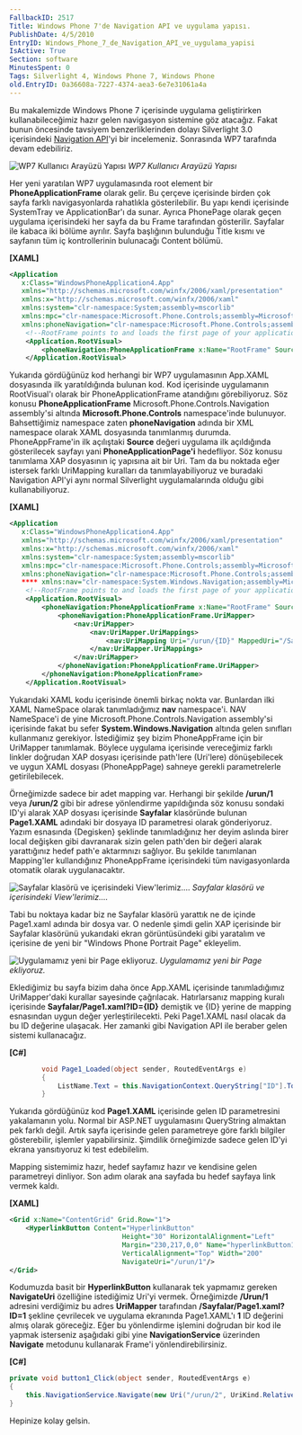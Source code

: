 ```yaml
---
FallbackID: 2517
Title: Windows Phone 7'de Navigation API ve uygulama yapısı.
PublishDate: 4/5/2010
EntryID: Windows_Phone_7_de_Navigation_API_ve_uygulama_yapisi
IsActive: True
Section: software
MinutesSpent: 0
Tags: Silverlight 4, Windows Phone 7, Windows Phone
old.EntryID: 0a36608a-7227-4374-aea3-6e7e31061a4a
---
```

Bu makalemizde Windows Phone 7 içerisinde uygulama geliştirirken
kullanabileceğimiz hazır gelen navigasyon sistemine göz atacağız. Fakat
bunun öncesinde tavsiyem benzerliklerinden dolayı Silverlight 3.0
içerisindeki [Navigation
API](http://daron.yondem.com/50b7d2c8-13f5-4f82-b458-4f887a538448)'yi
bir incelemeniz. Sonrasında WP7 tarafında devam edebiliriz.

![WP7 Kullanıcı Arayüzü
Yapısı](media/Windows_Phone_7_de_Navigation_API_ve_uygulama_yapisi/03052010_3.png)
*WP7 Kullanıcı Arayüzü Yapısı*

Her yeni yaratılan WP7 uygulamasında root element bir
**PhoneApplicationFrame** olarak gelir. Bu çerçeve içerisinde birden çok
sayfa farklı navigasyonlarda rahatlıkla gösterilebilir. Bu yapı kendi
içerisinde SystemTray ve ApplicationBar'ı da sunar. Ayrıca PhonePage
olarak geçen uygulama içerisindeki her sayfa da bu Frame tarafından
gösterilir. Sayfalar ile kabaca iki bölüme ayrılır. Sayfa başlığının
bulunduğu Title kısmı ve sayfanın tüm iç kontrollerinin bulunacağı
Content bölümü.

**[XAML]**
```xml
<Application
   x:Class="WindowsPhoneApplication4.App"
   xmlns="http://schemas.microsoft.com/winfx/2006/xaml/presentation"      
   xmlns:x="http://schemas.microsoft.com/winfx/2006/xaml"
   xmlns:system="clr-namespace:System;assembly=mscorlib"
   xmlns:mpc="clr-namespace:Microsoft.Phone.Controls;assembly=Microsoft.Phone.Controls"
   xmlns:phoneNavigation="clr-namespace:Microsoft.Phone.Controls;assembly=Microsoft.Phone.Controls.Navigation">
    <!--RootFrame points to and loads the first page of your application-->
    <Application.RootVisual>
        <phoneNavigation:PhoneApplicationFrame x:Name="RootFrame" Source="/MainPage.xaml"/>
    </Application.RootVisual>
```

Yukarıda gördüğünüz kod herhangi bir WP7 uygulamasının App.XAML
dosyasında ilk yaratıldığında bulunan kod. Kod içerisinde uygulamanın
RootVisual'ı olarak bir PhoneApplicationFrame atandığını görebiliyoruz.
Söz konusu **PhoneApplicationFrame** Microsoft.Phone.Controls.Navigation
assembly'si altında **Microsoft.Phone.Controls** namespace'inde
bulunuyor. Bahsettiğimiz namespace zaten **phoneNavigation** adında bir
XML namespace olarak XAML dosyasında tanımlanmış durumda.
PhoneAppFrame'in ilk açılıştaki **Source** değeri uygulama ilk
açıldığında gösterilecek sayfayı yani **PhoneApplicationPage'i**
hedefliyor. Söz konusu tanımlama XAP dosyasının iç yapısına ait bir Uri.
Tam da bu noktada eğer istersek farklı UriMapping kuralları da
tanımlayabiliyoruz ve buradaki Navigation API'yi aynı normal Silverlight
uygulamalarında olduğu gibi kullanabiliyoruz.

**[XAML]**
```xml
<Application
   x:Class="WindowsPhoneApplication4.App"
   xmlns="http://schemas.microsoft.com/winfx/2006/xaml/presentation"      
   xmlns:x="http://schemas.microsoft.com/winfx/2006/xaml"
   xmlns:system="clr-namespace:System;assembly=mscorlib"
   xmlns:mpc="clr-namespace:Microsoft.Phone.Controls;assembly=Microsoft.Phone.Controls"
   xmlns:phoneNavigation="clr-namespace:Microsoft.Phone.Controls;assembly=Microsoft.Phone.Controls.Navigation"
   **** xmlns:nav="clr-namespace:System.Windows.Navigation;assembly=Microsoft.Phone.Controls.Navigation">
    <!--RootFrame points to and loads the first page of your application-->
    <Application.RootVisual>
        <phoneNavigation:PhoneApplicationFrame x:Name="RootFrame" Source="/MainPage.xaml">
            <phoneNavigation:PhoneApplicationFrame.UriMapper>
                <nav:UriMapper>
                    <nav:UriMapper.UriMappings>
                        <nav:UriMapping Uri="/urun/{ID}" MappedUri="/Sayfalar/Page1.xaml?ID={ID}"/>
                    </nav:UriMapper.UriMappings>
                </nav:UriMapper>
            </phoneNavigation:PhoneApplicationFrame.UriMapper>
        </phoneNavigation:PhoneApplicationFrame>
    </Application.RootVisual>
```

Yukarıdaki XAML kodu içerisinde önemli birkaç nokta var. Bunlardan ilki
XAML NameSpace olarak tanımladığımız **nav** namespace'i. NAV
NameSpace'i de yine Microsoft.Phone.Controls.Navigation assembly'si
içerisinde fakat bu sefer **System.Windows.Navigation** altında gelen
sınıfları kullanmanız gerekiyor. İstediğimiz şey bizim PhoneAppFrame
için bir UriMapper tanımlamak. Böylece uygulama içerisinde vereceğimiz
farklı linkler doğrudan XAP dosyası içerisinde path'lere (Uri'lere)
dönüşebilecek ve uygun XAML dosyası (PhoneAppPage) sahneye gerekli
parametrelerle getirilebilecek.

Örneğimizde sadece bir adet mapping var. Herhangi bir şekilde
**/urun/1** veya **/urun/2** gibi bir adrese yönlendirme yapıldığında
söz konusu sondaki ID'yi alarak XAP dosyası içerisinde **Sayfalar**
klasöründe bulunan **Page1.XAML** adındaki bir dosyaya ID parametresi
olarak gönderiyoruz. Yazım esnasında {Degisken} şeklinde tanımladığınız
her deyim aslında birer local değişken gibi davranarak sizin gelen
path'den bir değeri alarak yarattığınız hedef path'e aktarmnızı
sağlıyor. Bu şekilde tanımlanan Mapping'ler kullandığınız PhoneAppFrame
içerisindeki tüm navigasyonlarda otomatik olarak uygulanacaktır.

![Sayfalar klasörü ve içerisindeki
View'lerimiz....](media/Windows_Phone_7_de_Navigation_API_ve_uygulama_yapisi/03052010_1.png)
*Sayfalar klasörü ve içerisindeki View'lerimiz....*

Tabi bu noktaya kadar biz ne Sayfalar klasörü yarattık ne de içinde
Page1.xaml adında bir dosya var. O nedenle şimdi gelin XAP içerisinde
bir Sayfalar klasörünü yukarıdaki ekran görüntüsündeki gibi yaratalım ve
içerisine de yeni bir "Windows Phone Portrait Page" ekleyelim.

![Uygulamamız yeni bir Page
ekliyoruz.](media/Windows_Phone_7_de_Navigation_API_ve_uygulama_yapisi/03052010_2.png)
*Uygulamamız yeni bir Page ekliyoruz.*

Eklediğimiz bu sayfa bizim daha önce App.XAML içerisinde tanımladığımız
UriMapper'daki kurallar sayesinde çağrılacak. Hatırlarsanız mapping
kuralı içerisinde **Sayfalar/Page1.xaml?ID={ID}** demiştik ve {ID}
yerine de mapping esnasından uygun değer yerleştirilecekti. Peki
Page1.XAML nasıl olacak da bu ID değerine ulaşacak. Her zamanki gibi
Navigation API ile beraber gelen sistemi kullanacağız.

**[C\#]**
```cs
        void Page1_Loaded(object sender, RoutedEventArgs e)
        {
            ListName.Text = this.NavigationContext.QueryString["ID"].ToString();
        }
```

Yukarıda gördüğünüz kod **Page1.XAML** içerisinde gelen ID parametresini
yakalamanın yolu. Normal bir ASP.NET uygulamasını QueryString almaktan
pek farklı değil. Artık sayfa içerisinde gelen parametreye göre farklı
bilgiler gösterebilir, işlemler yapabilirsiniz. Şimdilik örneğimizde
sadece gelen ID'yi ekrana yansıtıyoruz ki test edebilelim.

Mapping sistemimiz hazır, hedef sayfamız hazır ve kendisine gelen
parametreyi dinliyor. Son adım olarak ana sayfada bu hedef sayfaya link
vermek kaldı.

**[XAML]**
```xml
<Grid x:Name="ContentGrid" Grid.Row="1">
    <HyperlinkButton Content="HyperlinkButton"
                            Height="30" HorizontalAlignment="Left"
                            Margin="230,217,0,0" Name="hyperlinkButton1"
                            VerticalAlignment="Top" Width="200"
                            NavigateUri="/urun/1"/>
</Grid>
```

Kodumuzda basit bir **HyperlinkButton** kullanarak tek yapmamız gereken
**NavigateUri** özelliğine istediğimiz Uri'yi vermek. Örneğimizde
**/Urun/1** adresini verdiğimiz bu adres **UriMapper** tarafından
**/Sayfalar/Page1.xaml?ID=1** şekline çevrilecek ve uygulama ekranında
Page1.XAML'ı **1** ID değerini almış olarak göreceğiz. Eğer bu
yönlendirme işlemini doğrudan bir kod ile yapmak isterseniz aşağıdaki
gibi yine **NavigationService** üzerinden **Navigate** metodunu
kullanarak Frame'i yönlendirebilirsiniz.

**[C\#]**
```cs
private void button1_Click(object sender, RoutedEventArgs e)
{
    this.NavigationService.Navigate(new Uri("/urun/2", UriKind.Relative));
}
```

Hepinize kolay gelsin.
